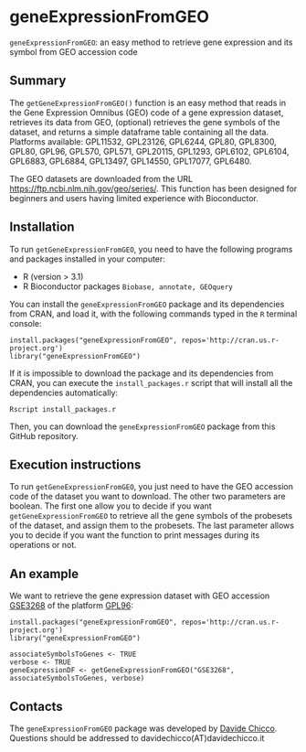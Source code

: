 # geneExpressionFromGEO #

`geneExpressionFromGEO`: an easy method to retrieve gene expression and its symbol from GEO accession code

## Summary ##

The `getGeneExpressionFromGEO()` function is an easy method that reads in the Gene Expression Omnibus (GEO) code of a gene expression dataset, retrieves its data from GEO, (optional) retrieves the gene symbols of the dataset, and returns a simple dataframe table containing all the data. Platforms available: GPL11532, GPL23126, GPL6244, GPL80, GPL8300, GPL80, GPL96, GPL570, GPL571, GPL20115, GPL1293,  GPL6102, GPL6104, GPL6883, GPL6884, GPL13497, GPL14550, GPL17077, GPL6480. 

The GEO datasets are downloaded from the URL <https://ftp.ncbi.nlm.nih.gov/geo/series/>.
This function has been designed for beginners and users having limited experience with Bioconductor.

## Installation ##

To run `getGeneExpressionFromGEO`, you need to have the following programs and packages installed in your computer:

* R (version > 3.1)
* R Bioconductor packages `Biobase, annotate, GEOquery`

You can install the `geneExpressionFromGEO` package and its dependencies from CRAN, and load it, with the following commands typed in the `R` terminal console:

    install.packages("geneExpressionFromGEO", repos='http://cran.us.r-project.org')
    library("geneExpressionFromGEO")
    
If it is impossible to download the package and its dependencies from CRAN, you can execute the `install_packages.r` script that will install all the dependencies automatically:

    Rscript install_packages.r
    
Then, you can download the `geneExpressionFromGEO` package from this GitHub repository.

## Execution instructions ##

To run `getGeneExpressionFromGEO`, you just need to have the GEO accession code of the dataset you want to download.
The other two parameters are boolean. The first one allow you to decide if you want `getGeneExpressionFromGEO` to retrieve all the gene symbols of the probesets of the dataset, and assign them to the probesets.
The last parameter allows you to decide if you want the function to print messages during its operations or not.

## An example ##

We want to retrieve the gene expression dataset with GEO accession [GSE3268](https://www.ncbi.nlm.nih.gov/geo/query/acc.cgi?acc=GSE3268)  of the platform [GPL96](https://www.ncbi.nlm.nih.gov/geo/query/acc.cgi?acc=GPL96):

    install.packages("geneExpressionFromGEO", repos='http://cran.us.r-project.org')
    library("geneExpressionFromGEO")
    
    associateSymbolsToGenes <- TRUE
    verbose <- TRUE
    geneExpressionDF <- getGeneExpressionFromGEO("GSE3268",  associateSymbolsToGenes, verbose)
    
## Contacts ##

The `geneExpressionFromGEO` package was developed by [Davide Chicco](https://www.DavideChicco.it). Questions should be
addressed to davidechicco(AT)davidechicco.it
